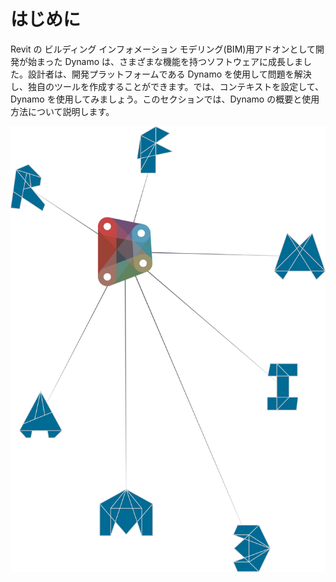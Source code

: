 

# はじめに

Revit の ビルディング インフォメーション モデリング(BIM)用アドオンとして開発が始まった Dynamo は、さまざまな機能を持つソフトウェアに成長しました。設計者は、開発プラットフォームである Dynamo を使用して問題を解決し、独自のツールを作成することができます。では、コンテキストを設定して、Dynamo を使用してみましょう。このセクションでは、Dynamo の概要と使用方法について説明します。

![Dynamo エコシステム](images/1/1-cover.png)

